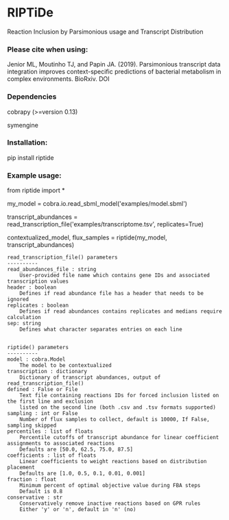 RIPTiDe
=======
Reaction Inclusion by Parsimonious usage and Transcript Distribution


### Please cite when using:
Jenior ML, Moutinho TJ, and Papin JA. (2019). Parsimonious transcript data integration improves context-specific predictions of bacterial metabolism in complex environments. BioRxiv. DOI

### Dependencies
cobrapy (>=version 0.13)

symengine

### Installation:
pip install riptide

### Example usage:
from riptide import *

my_model = cobra.io.read_sbml_model('examples/model.sbml')

transcript_abundances = read_transcription_file('examples/transcriptome.tsv', replicates=True)

contextualized_model, flux_samples = riptide(my_model, transcript_abundances)


    read_transcription_file() parameters
    ----------
    read_abundances_file : string
        User-provided file name which contains gene IDs and associated transcription values
    header : boolean
        Defines if read abundance file has a header that needs to be ignored
    replicates : boolean
        Defines if read abundances contains replicates and medians require calculation
    sep: string
        Defines what character separates entries on each line


    riptide() parameters
    ----------
    model : cobra.Model
        The model to be contextualized
    transcription : dictionary
        Dictionary of transcript abundances, output of read_transcription_file()
    defined : False or File
        Text file containing reactions IDs for forced inclusion listed on the first line and exclusion 
        listed on the second line (both .csv and .tsv formats supported)
    sampling : int or False
        Number of flux samples to collect, default is 10000, If False, sampling skipped
    percentiles : list of floats
        Percentile cutoffs of transcript abundance for linear coefficient assignments to associated reactions
        Defaults are [50.0, 62.5, 75.0, 87.5]
    coefficients : list of floats
        Linear coefficients to weight reactions based on distribution placement
        Defaults are [1.0, 0.5, 0.1, 0.01, 0.001]
    fraction : float
        Minimum percent of optimal objective value during FBA steps
        Default is 0.8
    conservative : str
    	Conservatively remove inactive reactions based on GPR rules
    	Either 'y' or 'n', default in 'n' (no)

